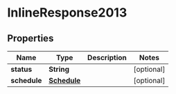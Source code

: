 
# InlineResponse2013

## Properties
Name | Type | Description | Notes
------------ | ------------- | ------------- | -------------
**status** | **String** |  |  [optional]
**schedule** | [**Schedule**](Schedule.md) |  |  [optional]




